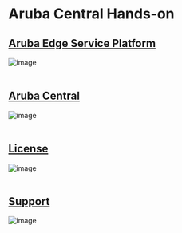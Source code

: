 # Aruba Central Hands-on
## [Aruba Edge Service Platform](https://www.arubanetworks.com/solutions/aruba-esp/)
![image](https://github.com/aruba-id-edu/guide/assets/137608707/bca1bea6-4ba9-4c44-a4c7-388e061504f8)
<br></br>
## [Aruba Central](https://www.arubanetworks.com/products/network-management-operations/central/)
![image](https://github.com/aruba-id-edu/guide/assets/137608707/7f300516-5dcd-46a9-9016-c9eb166c4e88)
<br></br>
## [License](https://www.arubanetworks.com/techdocs/central/latest/content/nms/subscriptions/lic-ovr-lic-typs.htm)
![image](https://github.com/aruba-id-edu/guide/assets/137608707/4baa9c11-b795-4442-b37a-d35981280ecb)
<br></br>
## [Support](https://www.arubanetworks.com/resource/foundation-care-for-aruba-support-services/)
![image](https://github.com/aruba-id-edu/guide/assets/137608707/81bc6ef9-faa6-4bbf-99ad-d5e8ebf5253a)
<br></br>


